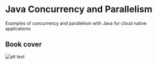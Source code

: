 # Java Concurrency and Parallelism
Examples of concurrency and parallelism with Java for cloud native applications

## Book cover
![alt text](https://m.media-amazon.com/images/I/41tGNmVjvcL._AC_UF894,1000_QL80_.jpg "Java Concurrency and Parallelism")
